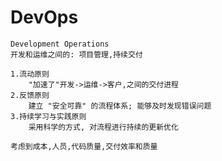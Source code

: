 # DevOps
	Development Operations
	开发和运维之间的: 项目管理,持续交付

	1.流动原则
		"加速了"开发->运维->客户,之间的交付进程
	2.反馈原则
		建立 "安全可靠" 的流程体系; 能够及时发现错误问题
	3.持续学习与实践原则
		采用科学的方式, 对流程进行持续的更新优化

	考虑到成本,人员,代码质量,交付效率和质量